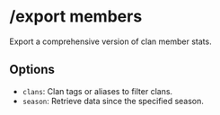 # /export members

Export a comprehensive version of clan member stats.

## Options

- `clans`: Clan tags or aliases to filter clans.
- `season`: Retrieve data since the specified season.

